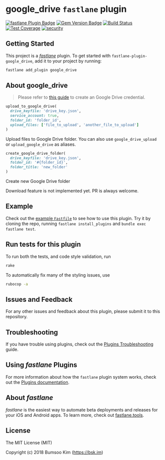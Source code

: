 # google_drive `fastlane` plugin

[![fastlane Plugin Badge](https://rawcdn.githack.com/fastlane/fastlane/master/fastlane/assets/plugin-badge.svg)](https://rubygems.org/gems/fastlane-plugin-google_drive)
[![Gem Version Badge](https://badge.fury.io/rb/fastlane-plugin-google_drive.svg)](https://badge.fury.io/rb/fastlane-plugin-google_drive)
[![Build Status](https://travis-ci.org/bskim45/fastlane-plugin-google_drive.svg?branch=master)](https://travis-ci.org/bskim45/fastlane-plugin-google_drive)
[![Test Coverage](https://api.codeclimate.com/v1/badges/681ab1f5c19ca029dff4/test_coverage)](https://codeclimate.com/github/bskim45/fastlane-plugin-google_drive/test_coverage)
[![security](https://hakiri.io/github/bskim45/fastlane-plugin-google_drive/master.svg)](https://hakiri.io/github/bskim45/fastlane-plugin-google_drive/master)

## Getting Started

This project is a [_fastlane_](https://github.com/fastlane/fastlane) plugin. To get started with `fastlane-plugin-google_drive`, add it to your project by running:

```bash
fastlane add_plugin google_drive
```

## About google_drive

> Please refer to [this guide](https://github.com/gimite/google-drive-ruby/blob/master/doc/authorization.md) to create an Google Drive credential.

```ruby
upload_to_google_drive(
  drive_keyfile: 'drive_key.json',
  service_account: true,
  folder_id: 'folder_id',
  upload_files: ['file_to_upload', 'another_file_to_upload']
)
```

Upload files to Google Drive folder.
You can also use `google_drive_upload` or `upload_google_drive` as aliases.

```ruby
create_google_drive_folder(
  drive_keyfile: 'drive_key.json',
  folder_id: '#{folder_id}',
  folder_title: 'new_folder'
)
```

Create new Google Drive folder

Download feature is not implemented yet. PR is always welcome.

## Example

Check out the [example `Fastfile`](fastlane/Fastfile) to see how to use this plugin. Try it by cloning the repo, running `fastlane install_plugins` and `bundle exec fastlane test`.

## Run tests for this plugin

To run both the tests, and code style validation, run

```bash
rake
```

To automatically fix many of the styling issues, use

```bash
rubocop -a
```

## Issues and Feedback

For any other issues and feedback about this plugin, please submit it to this repository.

## Troubleshooting

If you have trouble using plugins, check out the [Plugins Troubleshooting](https://docs.fastlane.tools/plugins/plugins-troubleshooting/) guide.

## Using _fastlane_ Plugins

For more information about how the `fastlane` plugin system works, check out the [Plugins documentation](https://docs.fastlane.tools/plugins/create-plugin/).

## About _fastlane_

_fastlane_ is the easiest way to automate beta deployments and releases for your iOS and Android apps. To learn more, check out [fastlane.tools](https://fastlane.tools).

## License

The MIT License (MIT)

Copyright (c) 2018 Bumsoo Kim (<https://bsk.im>)
